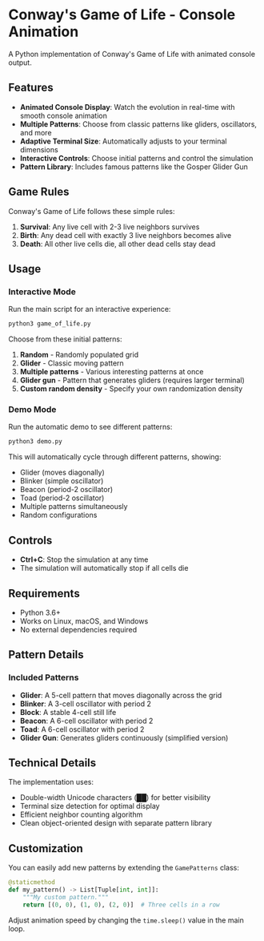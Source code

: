 # Conway's Game of Life - Console Animation

A Python implementation of Conway's Game of Life with animated console output.

## Features

- **Animated Console Display**: Watch the evolution in real-time with smooth console animation
- **Multiple Patterns**: Choose from classic patterns like gliders, oscillators, and more
- **Adaptive Terminal Size**: Automatically adjusts to your terminal dimensions
- **Interactive Controls**: Choose initial patterns and control the simulation
- **Pattern Library**: Includes famous patterns like the Gosper Glider Gun

## Game Rules

Conway's Game of Life follows these simple rules:

1. **Survival**: Any live cell with 2-3 live neighbors survives
2. **Birth**: Any dead cell with exactly 3 live neighbors becomes alive  
3. **Death**: All other live cells die, all other dead cells stay dead

## Usage

### Interactive Mode

Run the main script for an interactive experience:

```bash
python3 game_of_life.py
```

Choose from these initial patterns:
1. **Random** - Randomly populated grid
2. **Glider** - Classic moving pattern
3. **Multiple patterns** - Various interesting patterns at once
4. **Glider gun** - Pattern that generates gliders (requires larger terminal)
5. **Custom random density** - Specify your own randomization density

### Demo Mode

Run the automatic demo to see different patterns:

```bash
python3 demo.py
```

This will automatically cycle through different patterns, showing:
- Glider (moves diagonally)
- Blinker (simple oscillator)
- Beacon (period-2 oscillator)
- Toad (period-2 oscillator)
- Multiple patterns simultaneously
- Random configurations

## Controls

- **Ctrl+C**: Stop the simulation at any time
- The simulation will automatically stop if all cells die

## Requirements

- Python 3.6+
- Works on Linux, macOS, and Windows
- No external dependencies required

## Pattern Details

### Included Patterns

- **Glider**: A 5-cell pattern that moves diagonally across the grid
- **Blinker**: A 3-cell oscillator with period 2
- **Block**: A stable 4-cell still life
- **Beacon**: A 6-cell oscillator with period 2
- **Toad**: A 6-cell oscillator with period 2
- **Glider Gun**: Generates gliders continuously (simplified version)

## Technical Details

The implementation uses:
- Double-width Unicode characters (██) for better visibility
- Terminal size detection for optimal display
- Efficient neighbor counting algorithm
- Clean object-oriented design with separate pattern library

## Customization

You can easily add new patterns by extending the `GamePatterns` class:

```python
@staticmethod
def my_pattern() -> List[Tuple[int, int]]:
    """My custom pattern."""
    return [(0, 0), (1, 0), (2, 0)]  # Three cells in a row
```

Adjust animation speed by changing the `time.sleep()` value in the main loop. 
